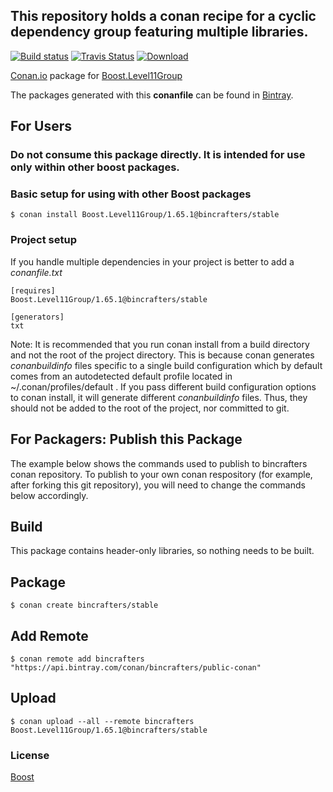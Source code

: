 ## This repository holds a conan recipe for a cyclic dependency group featuring multiple libraries.

[![Build status](https://ci.appveyor.com/api/projects/status/88bnj1a4byydbka5/branch/stable/1.65.1?svg=true)](https://ci.appveyor.com/project/BinCrafters/conan-boost-level11group/branch/stable/1.65.1)
[![Travis Status](https://travis-ci.org/bincrafters/conan-boost-level11group.svg?branch=stable%2F1.65.1)](https://travis-ci.org/bincrafters/conan-boost-level11group)
[![Download](https://api.bintray.com/packages/bincrafters/public-conan/Boost.Level11Group%3Abincrafters/images/download.svg?version=1.65.1%3Astable) ](https://bintray.com/bincrafters/public-conan/Boost.Level11Group%3Abincrafters/1.65.1%3Astable/link)

[Conan.io](https://conan.io) package for [Boost.Level11Group](http://www.boost.org/doc/libs/1_65_1/libs/libraries.htm) 

The packages generated with this **conanfile** can be found in [Bintray](https://bintray.com/bincrafters/public-conan/Boost.Level11Group%3Abincrafters).

## For Users

### Do not consume this package directly.  It is intended for use only within other boost packages.

### Basic setup for using with other Boost packages

    $ conan install Boost.Level11Group/1.65.1@bincrafters/stable

### Project setup

If you handle multiple dependencies in your project is better to add a *conanfile.txt*

    [requires]
    Boost.Level11Group/1.65.1@bincrafters/stable

    [generators]
    txt

Note: It is recommended that you run conan install from a build directory and not the root of the project directory.  This is because conan generates *conanbuildinfo* files specific to a single build configuration which by default comes from an autodetected default profile located in ~/.conan/profiles/default .  If you pass different build configuration options to conan install, it will generate different *conanbuildinfo* files.  Thus, they should not be added to the root of the project, nor committed to git. 

## For Packagers: Publish this Package

The example below shows the commands used to publish to bincrafters conan repository. To publish to your own conan respository (for example, after forking this git repository), you will need to change the commands below accordingly. 

## Build  

This package contains header-only libraries, so nothing needs to be built.

## Package 

    $ conan create bincrafters/stable
	
## Add Remote

	$ conan remote add bincrafters "https://api.bintray.com/conan/bincrafters/public-conan"

## Upload

    $ conan upload --all --remote bincrafters Boost.Level11Group/1.65.1@bincrafters/stable

### License
[Boost](www.boost.org/LICENSE_1_0.txt)
